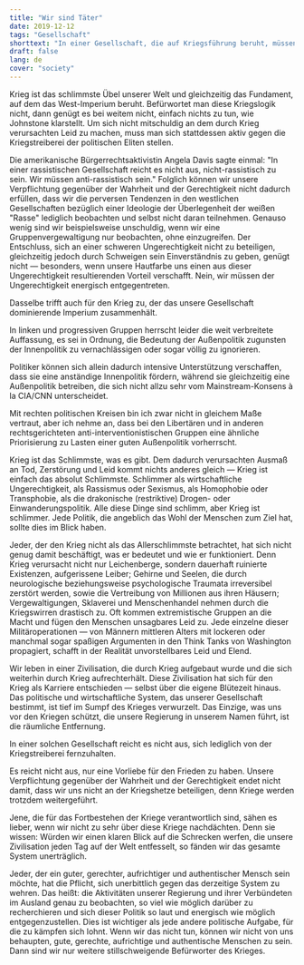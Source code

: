 ```yaml
---
title: "Wir sind Täter"
date: 2019-12-12
tags: "Gesellschaft"
shorttext: "In einer Gesellschaft, die auf Kriegsführung beruht, müssen wir uns der Kriegstreiberei aktiv entgegenstellen, um nicht zu ihren Komplizen zu werden."
draft: false
lang: de
cover: "society"
---
```


Krieg ist das schlimmste Übel unserer Welt und gleichzeitig das Fundament, auf dem das West-Imperium beruht. Befürwortet man diese Kriegslogik nicht, dann genügt es bei weitem nicht, einfach nichts zu tun, wie Johnstone klarstellt. Um sich nicht mitschuldig an dem durch Krieg verursachten Leid zu machen, muss man sich stattdessen aktiv gegen die Kriegstreiberei der politischen Eliten stellen.

Die amerikanische Bürgerrechtsaktivistin Angela Davis sagte einmal: "In einer rassistischen Gesellschaft reicht es nicht aus, nicht-rassistisch zu sein. Wir müssen anti-rassistisch sein." Folglich können wir unsere Verpflichtung gegenüber der Wahrheit und der Gerechtigkeit nicht dadurch erfüllen, dass wir die perversen Tendenzen in den westlichen Gesellschaften bezüglich einer Ideologie der Überlegenheit der weißen "Rasse" lediglich beobachten und selbst nicht daran teilnehmen. Genauso wenig sind wir beispielsweise unschuldig, wenn wir eine Gruppenvergewaltigung nur beobachten, ohne einzugreifen. Der Entschluss, sich an einer schweren Ungerechtigkeit nicht zu beteiligen, gleichzeitig jedoch durch Schweigen sein Einverständnis zu geben, genügt nicht — besonders, wenn unsere Hautfarbe uns einen aus dieser Ungerechtigkeit resultierenden Vorteil verschafft. Nein, wir müssen der Ungerechtigkeit energisch entgegentreten.

Dasselbe trifft auch für den Krieg zu, der das unsere Gesellschaft dominierende Imperium zusammenhält.

In linken und progressiven Gruppen herrscht leider die weit verbreitete Auffassung, es sei in Ordnung, die Bedeutung der Außenpolitik zugunsten der Innenpolitik zu vernachlässigen oder sogar völlig zu ignorieren.

Politiker können sich allein dadurch intensive Unterstützung verschaffen, dass sie eine anständige Innenpolitik fördern, während sie gleichzeitig eine Außenpolitik betreiben, die sich nicht allzu sehr vom Mainstream-Konsens à la CIA/CNN unterscheidet.

Mit rechten politischen Kreisen bin ich zwar nicht in gleichem Maße vertraut, aber ich nehme an, dass bei den Libertären und in anderen rechtsgerichteten anti-interventionistischen Gruppen eine ähnliche Priorisierung zu Lasten einer guten Außenpolitik vorherrscht.

Krieg ist das Schlimmste, was es gibt. Dem dadurch verursachten Ausmaß an Tod, Zerstörung und Leid kommt nichts anderes gleich — Krieg ist einfach das absolut Schlimmste. Schlimmer als wirtschaftliche Ungerechtigkeit, als Rassismus oder Sexismus, als Homophobie oder Transphobie, als die drakonische (restriktive) Drogen- oder Einwanderungspolitik. Alle diese Dinge sind schlimm, aber Krieg ist schlimmer. Jede Politik, die angeblich das Wohl der Menschen zum Ziel hat, sollte dies im Blick haben.

Jeder, der den Krieg nicht als das Allerschlimmste betrachtet, hat sich nicht genug damit beschäftigt, was er bedeutet und wie er funktioniert. Denn Krieg verursacht nicht nur Leichenberge, sondern dauerhaft ruinierte Existenzen, aufgerissene Leiber; Gehirne und Seelen, die durch neurologische beziehungsweise psychologische Traumata irreversibel zerstört werden, sowie die Vertreibung von Millionen aus ihren Häusern; Vergewaltigungen, Sklaverei und Menschenhandel nehmen durch die Kriegswirren drastisch zu. Oft kommen extremistische Gruppen an die Macht und fügen den Menschen unsagbares Leid zu. Jede einzelne dieser Militäroperationen — von Männern mittleren Alters mit lockeren oder manchmal sogar spaßigen Argumenten in den Think Tanks von Washington propagiert, schafft in der Realität unvorstellbares Leid und Elend.

Wir leben in einer Zivilisation, die durch Krieg aufgebaut wurde und die sich weiterhin durch Krieg aufrechterhält. Diese Zivilisation hat sich für den Krieg als Karriere entschieden — selbst über die eigene Blütezeit hinaus. Das politische und wirtschaftliche System, das unserer Gesellschaft bestimmt, ist tief im Sumpf des Krieges verwurzelt. Das Einzige, was uns vor den Kriegen schützt, die unsere Regierung in unserem Namen führt, ist die räumliche Entfernung.

In einer solchen Gesellschaft reicht es nicht aus, sich lediglich von der Kriegstreiberei fernzuhalten.

Es reicht nicht aus, nur eine Vorliebe für den Frieden zu haben. Unsere Verpflichtung gegenüber der Wahrheit und der Gerechtigkeit endet nicht damit, dass wir uns nicht an der Kriegshetze beteiligen, denn Kriege werden trotzdem weitergeführt.

Jene, die für das Fortbestehen der Kriege verantwortlich sind, sähen es lieber, wenn wir nicht zu sehr über diese Kriege nachdächten. Denn sie wissen: Würden wir einen klaren Blick auf die Schrecken werfen, die unsere Zivilisation jeden Tag auf der Welt entfesselt, so fänden wir das gesamte System unerträglich.

Jeder, der ein guter, gerechter, aufrichtiger und authentischer Mensch sein möchte, hat die Pflicht, sich unerbittlich gegen das derzeitige System zu wehren. Das heißt: die Aktivitäten unserer Regierung und ihrer Verbündeten im Ausland genau zu beobachten, so viel wie möglich darüber zu recherchieren und sich dieser Politik so laut und energisch wie möglich entgegenzustellen. Dies ist wichtiger als jede andere politische Aufgabe, für die zu kämpfen sich lohnt. Wenn wir das nicht tun, können wir nicht von uns behaupten, gute, gerechte, aufrichtige und authentische Menschen zu sein. Dann sind wir nur weitere stillschweigende Befürworter des Krieges.
